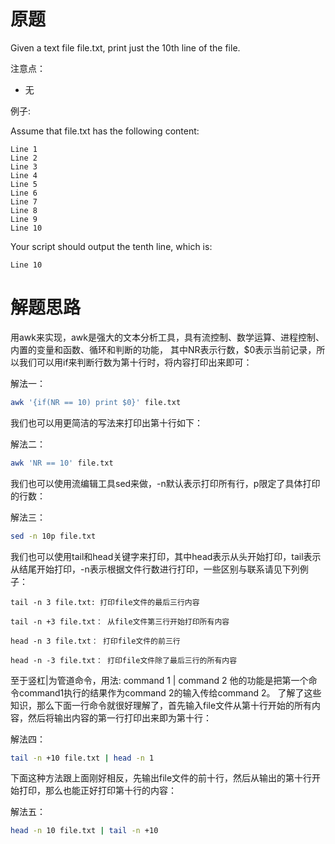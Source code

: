 # 原题
Given a text file file.txt, print just the 10th line of the file.

注意点：

  - 无

例子:


Assume that file.txt has the following content:

```
Line 1
Line 2
Line 3
Line 4
Line 5
Line 6
Line 7
Line 8
Line 9
Line 10
```


Your script should output the tenth line, which is:

```
Line 10
```

# 解题思路
用awk来实现，awk是强大的文本分析工具，具有流控制、数学运算、进程控制、内置的变量和函数、循环和判断的功能，
其中NR表示行数，$0表示当前记录，所以我们可以用if来判断行数为第十行时，将内容打印出来即可：

 

解法一：

```bash
awk '{if(NR == 10) print $0}' file.txt
```

我们也可以用更简洁的写法来打印出第十行如下：

 
解法二：

```bash
awk 'NR == 10' file.txt
```


我们也可以使用流编辑工具sed来做，-n默认表示打印所有行，p限定了具体打印的行数：

 

解法三：

```bash
sed -n 10p file.txt
```

我们也可以使用tail和head关键字来打印，其中head表示从头开始打印，tail表示从结尾开始打印，-n表示根据文件行数进行打印，一些区别与联系请见下列例子：

```
tail -n 3 file.txt: 打印file文件的最后三行内容　　　　　　

tail -n +3 file.txt： 从file文件第三行开始打印所有内容

head -n 3 file.txt： 打印file文件的前三行

head -n -3 file.txt： 打印file文件除了最后三行的所有内容
```

至于竖杠|为管道命令，用法: command 1 | command 2 他的功能是把第一个命令command1执行的结果作为command 2的输入传给command 2。
了解了这些知识，那么下面一行命令就很好理解了，首先输入file文件从第十行开始的所有内容，然后将输出内容的第一行打印出来即为第十行：

 

解法四：

```bash
tail -n +10 file.txt | head -n 1
```

下面这种方法跟上面刚好相反，先输出file文件的前十行，然后从输出的第十行开始打印，那么也能正好打印第十行的内容：

 

解法五：

```bash
head -n 10 file.txt | tail -n +10
```
